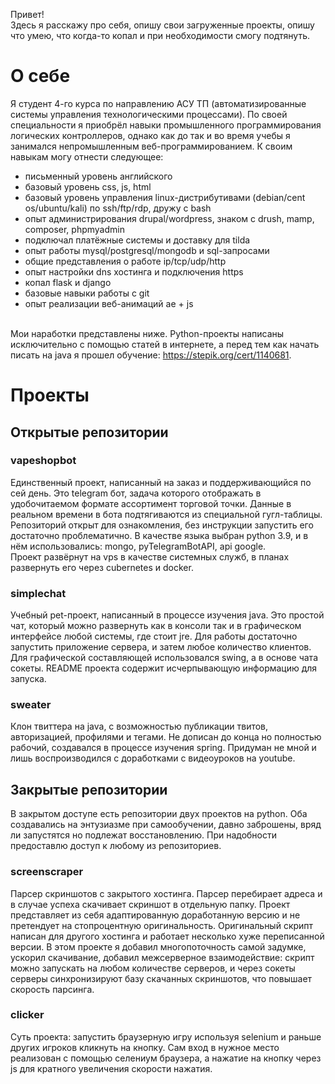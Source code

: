 Привет!<br>
Здесь я расскажу про себя, опишу свои загруженные проекты, опишу что умею,
что когда-то копал и при необходимости смогу подтянуть. <br>
# О себе
Я студент 4-го курса по направлению АСУ ТП (автоматизированные системы управления технологическими процессами). 
По своей специальности я приобрёл навыки промышленного программирования логических контроллеров, однако как до так и во время учебы я занимался непромышленным веб-программированием. К своим навыкам могу отнести следующее: <br>
- письменный уровень английского
- базовый уровень css, js, html
- базовый уровень управления linux-дистрибутивами (debian/cent os/ubuntu/kali) по ssh/ftp/rdp, дружу с bash
- опыт администрирования drupal/wordpress, знаком с drush, mamp, composer, phpmyadmin
- подключал платёжные системы и доставку для tilda
- опыт работы mysql/postgresql/mongodb и sql-запросами
- общие представления о работе ip/tcp/udp/http
- опыт настройки dns хостинга и подключения https 
- копал flask и django
- базовые навыки работы с git
- опыт реализации веб-анимаций ae + js

<br>Мои наработки представлены ниже. Python-проекты написаны исключительно с помощью статей в интернете, а перед тем как начать писать на java я прошел обучение:  https://stepik.org/cert/1140681.
# Проекты
## Открытые репозитории
### vapeshopbot
Единственный проект, написанный на заказ и 
поддерживающийся по сей день. Это telegram бот, задача которого отображать 
в удобочитаемом формате ассортимент торговой точки. Данные в реальном времени в 
бота подтягиваются из специальной гугл-таблицы.
Репозиторий открыт для ознакомления, без инструкции запустить его достаточно проблематично.
В качестве языка выбран python 3.9, и в нём использовались: mongo, pyTelegramBotAPI, api google. <br>
Проект развёрнут на vps в качестве системных служб, в планах развернуть его через cubernetes и docker.
### simplechat
Учебный pet-проект, написанный в процессе изучения java. Это простой чат, который можно развернуть 
как в консоли так и в графическом интерфейсе любой системы, где стоит jre.
Для работы достаточно запустить приложение сервера, и затем любое количество клиентов. Для графической 
составляющей использовался swing, а в основе чата сокеты. README проекта содержит исчерпывающую информацию для запуска.
### sweater
Клон твиттера на java, с возможностью публикации твитов, авторизацией, профилями и тегами. Не дописан до конца но полностью рабочий, создавался в процессе изучения spring. 
Придуман не мной и лишь воспроизводился с доработками с видеоуроков на youtube.
## Закрытые репозитории
В закрытом доступе есть репозитории двух проектов на python. 
Оба создавались на энтузиазме при самообучении, давно заброшены, вряд ли запустятся но подлежат восстановлению. При надобности предоставлю доступ к любому из репозиториев.
### screenscraper
Парсер скриншотов с закрытого хостинга. Парсер перебирает адреса и в случае успеха скачивает скриншот в отдельную папку.
Проект представляет из себя адаптированную доработанную версию и не претендует на стопроцентную оригинальность. 
Оригинальный скрипт написан для другого хостинга и работает несколько хуже переписанной версии.
В этом проекте я добавил многопоточность самой задумке, ускорил скачивание, добавил межсерверное взаимодействие:
скрипт можно запускать на любом количестве серверов, и через сокеты серверы синхронизируют базу скачанных скриншотов, что повышает скорость парсинга.
### clicker
Суть проекта: запустить браузерную игру используя selenium и раньше других игроков кликнуть на кнопку.
Сам вход в нужное место реализован с помощью селениум браузера, а нажатие на кнопку через js для кратного увеличения скорости нажатия.